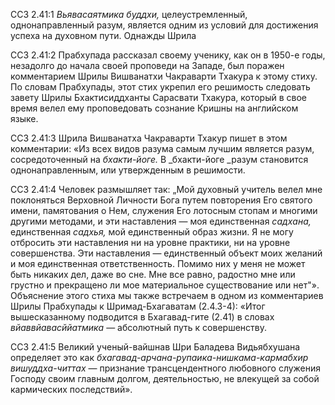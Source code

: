 ССЗ 2.41:1	_Вьявасаятмика буддхи,_ целеустремленный, однонаправленный разум, является одним из условий для достижения успеха на духовном пути. Однажды Шрила

ССЗ 2.41:2	Прабхупада рассказал своему ученику, как он в 1950-е годы, незадолго до начала своей проповеди на Западе, был поражен комментарием Шрилы Вишванатхи Чакраварти Тхакура к этому стиху. По словам Прабхупады, этот стих укрепил его решимость следовать завету Шрилы Бхактисиддханты Сарасвати Тхакура, который в свое время велел ему проповедовать сознание Кришны на английском языке.

ССЗ 2.41:3	Шрила Вишванатха Чакраварти Тхакур пишет в этом комментарии: «Из всех видов разума самым лучшим является разум, сосредоточенный на _бхакти-йоге._ В _бхакти-йоге _разум становится однонаправленным, или утвержденным в решимости.

ССЗ 2.41:4	Человек размышляет так: „Мой духовный учитель велел мне поклоняться Верховной Личности Бога путем повторения Его святого имени, памятования о Нем, служения Его лотосным стопам и многими другими методами, и эти наставления — моя единственная _садхана,_ единственная _садхья,_ мой единственный образ жизни. Я не могу отбросить эти наставления ни на уровне практики, ни на уровне совершенства. Эти наставления — единственный объект моих желаний и моя единственная ответственность. Помимо них у меня не может быть никаких дел, даже во сне. Мне все равно, радостно мне или грустно и прекращено ли мое материальное существование или нет"». Объяснение этого стиха мы также встречаем в одном из комментариев Шрилы Прабхупады к Шримад-Бхагаватам (2.4.3-4): «Итог вышесказанному подводится в Бхагавад-гите (2.41) в словах _вйаввйавасййатмика_ — абсолютный путь к совершенству.

ССЗ 2.41:5	Великий ученый-вайшнав Шри Баладева Видьябхушана определяет это как _бхагавад-арчана-рупаика-нишкама-кармабхир вишуддха-читтах_ — признание трансцендентного любовного служения Господу своим главным долгом, деятельностью, не влекущей за собой кармических последствий».
